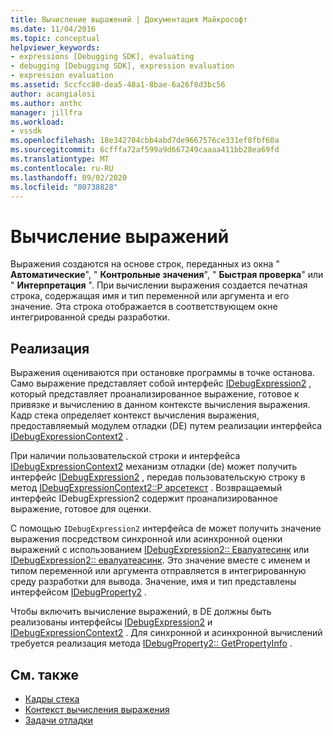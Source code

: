 ```yaml
---
title: Вычисление выражений | Документация Майкрософт
ms.date: 11/04/2016
ms.topic: conceptual
helpviewer_keywords:
- expressions [Debugging SDK], evaluating
- debugging [Debugging SDK], expression evaluation
- expression evaluation
ms.assetid: 5ccfcc80-dea5-48a1-8bae-6a26f8d3bc56
author: acangialosi
ms.author: anthc
manager: jillfra
ms.workload:
- vssdk
ms.openlocfilehash: 18e342704cbb4abd7de9667576ce331ef8fbf60a
ms.sourcegitcommit: 6cfffa72af599a9d667249caaaa411bb28ea69fd
ms.translationtype: MT
ms.contentlocale: ru-RU
ms.lasthandoff: 09/02/2020
ms.locfileid: "80738828"
---
```

# <a name="evaluate-expressions"></a>Вычисление выражений
Выражения создаются на основе строк, переданных из окна " **Автоматические**", " **Контрольные значения**", " **Быстрая проверка**" или " **Интерпретация** ". При вычислении выражения создается печатная строка, содержащая имя и тип переменной или аргумента и его значение. Эта строка отображается в соответствующем окне интегрированной среды разработки.

## <a name="implementation"></a>Реализация
 Выражения оцениваются при остановке программы в точке останова. Само выражение представляет собой интерфейс [IDebugExpression2](../../extensibility/debugger/reference/idebugexpression2.md) , который представляет проанализированное выражение, готовое к привязке и вычислению в данном контексте вычисления выражения. Кадр стека определяет контекст вычисления выражения, предоставляемый модулем отладки (DE) путем реализации интерфейса [IDebugExpressionContext2](../../extensibility/debugger/reference/idebugexpressioncontext2.md) .

 При наличии пользовательской строки и интерфейса [IDebugExpressionContext2](../../extensibility/debugger/reference/idebugexpressioncontext2.md) механизм отладки (de) может получить интерфейс [IDebugExpression2](../../extensibility/debugger/reference/idebugexpression2.md) , передав пользовательскую строку в метод [IDebugExpressionContext2::P арсетекст](../../extensibility/debugger/reference/idebugexpressioncontext2-parsetext.md) . Возвращаемый интерфейс IDebugExpression2 содержит проанализированное выражение, готовое для оценки.

 С помощью `IDebugExpression2` интерфейса de может получить значение выражения посредством синхронной или асинхронной оценки выражений с использованием [IDebugExpression2:: Евалуатесинк](../../extensibility/debugger/reference/idebugexpression2-evaluatesync.md) или [IDebugExpression2:: евалуатеасинк](../../extensibility/debugger/reference/idebugexpression2-evaluateasync.md). Это значение вместе с именем и типом переменной или аргумента отправляется в интегрированную среду разработки для вывода. Значение, имя и тип представлены интерфейсом [IDebugProperty2](../../extensibility/debugger/reference/idebugproperty2.md) .

 Чтобы включить вычисление выражений, в DE должны быть реализованы интерфейсы [IDebugExpression2](../../extensibility/debugger/reference/idebugexpression2.md) и [IDebugExpressionContext2](../../extensibility/debugger/reference/idebugexpressioncontext2.md) . Для синхронной и асинхронной вычислений требуется реализация метода [IDebugProperty2:: GetPropertyInfo](../../extensibility/debugger/reference/idebugproperty2-getpropertyinfo.md) .

## <a name="see-also"></a>См. также
- [Кадры стека](../../extensibility/debugger/stack-frames.md)
- [Контекст вычисления выражения](../../extensibility/debugger/expression-evaluation-context.md)
- [Задачи отладки](../../extensibility/debugger/debugging-tasks.md)
